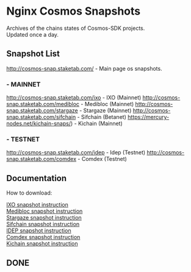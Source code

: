 # Nginx Cosmos Snapshots

Archives of the chains states of Cosmos-SDK projects.  
Updated once a day.  

## Snapshot List

http://cosmos-snap.staketab.com/ - Main page os snapshots.  

### - MAINNET
http://cosmos-snap.staketab.com/ixo - IXO (Mainnet)
http://cosmos-snap.staketab.com/medibloc - Medibloc (Mainnet) 
http://cosmos-snap.staketab.com/stargaze - Stargaze (Mainnet) 
http://cosmos-snap.staketab.com/sifchain - Sifchain (Betanet)
https://mercury-nodes.net/kichain-snaps/) - Kichain (Mainnet)

### - TESTNET
http://cosmos-snap.staketab.com/idep - Idep (Testnet)
http://cosmos-snap.staketab.com/comdex - Comdex (Testnet)

## Documentation

How to download:  

[IXO snapshot instruction](https://github.com/staketab/nginx-cosmos-snap/blob/main/ixo.md)  
[Medibloc snapshot instruction](https://github.com/staketab/nginx-cosmos-snap/blob/main/medibloc.md)  
[Stargaze snapshot instruction](https://github.com/staketab/nginx-cosmos-snap/blob/main/stargaze.md)  
[Sifchain snapshot instruction](https://github.com/staketab/nginx-cosmos-snap/blob/main/sifchain.md)  
[IDEP snapshot instruction](https://github.com/staketab/nginx-cosmos-snap/blob/main/idep.md)  
[Comdex snapshot instruction](https://github.com/staketab/nginx-cosmos-snap/blob/main/comdex.md)  
[Kichain snapshot instruction](kichain.md)  

## DONE
